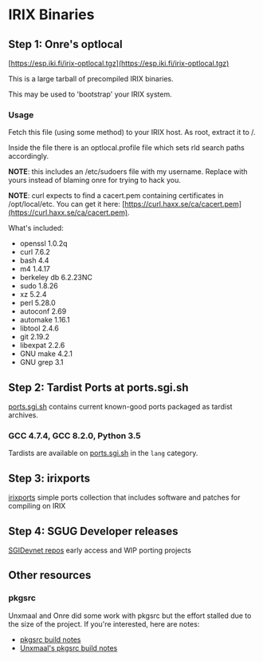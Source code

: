 # IRIX Binaries

## Step 1: Onre's optlocal
[https://esp.iki.fi/irix-optlocal.tgz](https://esp.iki.fi/irix-optlocal.tgz)

This is a large tarball of precompiled IRIX binaries. 

This may be used to 'bootstrap' your IRIX system.

### Usage
Fetch this file (using some method) to your IRIX host. As root, extract it to /.

Inside the file there is an optlocal.profile file which sets rld search paths accordingly.

**NOTE**: this includes an /etc/sudoers file with my username. Replace with yours instead of blaming onre for trying to hack you.

**NOTE**: curl expects to find a cacert.pem containing certificates in /opt/local/etc. You can get it here: [https://curl.haxx.se/ca/cacert.pem](https://curl.haxx.se/ca/cacert.pem).

What's included:

* openssl 1.0.2q
* curl 7.6.2
* bash 4.4
* m4 1.4.17
* berkeley db 6.2.23NC
* sudo 1.8.26
* xz 5.2.4
* perl 5.28.0
* autoconf 2.69
* automake 1.16.1
* libtool 2.4.6
* git 2.19.2
* libexpat 2.2.6
* GNU make 4.2.1
* GNU grep 3.1


## Step 2: Tardist Ports at ports.sgi.sh

[ports.sgi.sh](http://ports.sgi.sh) contains current known-good ports packaged as tardist archives.

### GCC 4.7.4, GCC 8.2.0, Python 3.5

Tardists are available on [ports.sgi.sh](http://ports.sgi.sh) in the `lang` category.

## Step 3: irixports

[irixports](https://github.com/larb0b/irixports) simple ports collection that includes software and patches for compiling on IRIX

## Step 4: SGUG Developer releases

[SGIDevnet repos](https://github.com/sgidevnet/) early access and WIP porting projects


## Other resources
### pkgsrc

Unxmaal and Onre did some work with pkgsrc but the effort stalled due to the size of the project. If you're interested, here are notes:

* [pkgsrc build notes](wiki/pkgsrc_build_notes.html)
* [Unxmaal's pkgsrc build notes](wiki/unxmaal_pkgsrc_build_notes.md)
